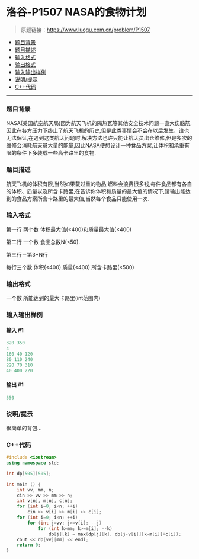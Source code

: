 # 洛谷-P1507 NASA的食物计划

> 原题链接：https://www.luogu.com.cn/problem/P1507

- [题目背景](#题目背景)
- [题目描述](#题目描述)
- [输入格式](#输入格式)
- [输出格式](#输出格式)
- [输入输出样例](#输入输出样例)
- [说明/提示](#说明/提示)
- [C++代码](#C++代码)

---

### <a name="题目背景">题目背景</a>

NASA(美国航空航天局)因为航天飞机的隔热瓦等其他安全技术问题一直大伤脑筋,因此在各方压力下终止了航天飞机的历史,但是此类事情会不会在以后发生，谁也无法保证,在遇到这类航天问题时,解决方法也许只能让航天员出仓维修,但是多次的维修会消耗航天员大量的能量,因此NASA便想设计一种食品方案,让体积和承重有限的条件下多装载一些高卡路里的食物.

### <a name="题目描述">题目描述</a>

航天飞机的体积有限,当然如果载过重的物品,燃料会浪费很多钱,每件食品都有各自的体积、质量以及所含卡路里,在告诉你体积和质量的最大值的情况下,请输出能达到的食品方案所含卡路里的最大值,当然每个食品只能使用一次.

### <a name="输入格式">输入格式</a>

第一行 两个数 体积最大值(<400)和质量最大值(<400)

第二行 一个数 食品总数N(<50).

第三行－第3+N行

每行三个数 体积(<400) 质量(<400) 所含卡路里(<500)

### <a name="输出格式">输出格式</a>

一个数 所能达到的最大卡路里(int范围内)

### <a name="输入输出样例">输入输出样例</a>

#### 输入 #1

```c++
320 350
4
160 40 120
80 110 240
220 70 310
40 400 220
```

#### 输出 #1

```c++
550
```

### <a name="说明/提示">说明/提示</a>

很简单的背包...

### <a name="C++代码">C++代码</a>

```c++
#include <iostream>
using namespace std;

int dp[505][505];

int main () {
    int vv, mm, n;
    cin >> vv >> mm >> n;
    int v[n], m[n], c[n];
    for (int i=0; i<n; ++i)
        cin >> v[i] >> m[i] >> c[i];
    for (int i=0; i<n; ++i)
        for (int j=vv; j>=v[i]; --j)
            for (int k=mm; k>=m[i]; --k)
                dp[j][k] = max(dp[j][k], dp[j-v[i]][k-m[i]]+c[i]);
    cout << dp[vv][mm] << endl;
    return 0;
}
```